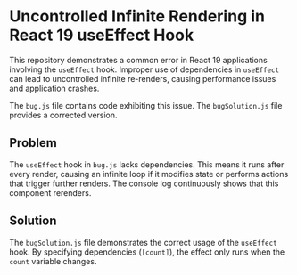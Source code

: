 # Uncontrolled Infinite Rendering in React 19 useEffect Hook

This repository demonstrates a common error in React 19 applications involving the `useEffect` hook.  Improper use of dependencies in `useEffect` can lead to uncontrolled infinite re-renders, causing performance issues and application crashes.

The `bug.js` file contains code exhibiting this issue.  The `bugSolution.js` file provides a corrected version.

## Problem

The `useEffect` hook in `bug.js` lacks dependencies. This means it runs after every render, causing an infinite loop if it modifies state or performs actions that trigger further renders. The console log continuously shows that this component rerenders.

## Solution

The `bugSolution.js` file demonstrates the correct usage of the `useEffect` hook.  By specifying dependencies (`[count]`), the effect only runs when the `count` variable changes.